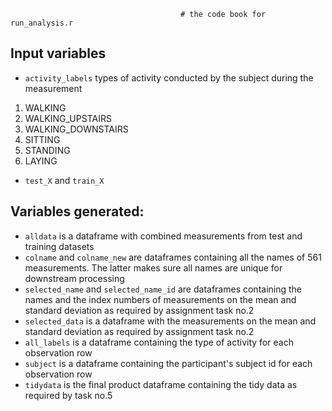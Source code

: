                                           # the code book for run_analysis.r
## Input variables
- `activity_labels`  types of activity conducted by the subject during the measurement
1. WALKING				
2. WALKING_UPSTAIRS
3. WALKING_DOWNSTAIRS
4. SITTING
5. STANDING			
6. LAYING			

- `test_X` and `train_X`

## Variables generated:
- `alldata` is a dataframe with combined measurements from test and training datasets
- `colname` and `colname_new` are dataframes containing all the names of 561 measurements. The latter makes sure all names are unique for downstream processing
- `selected_name` and `selected_name_id` are dataframes containing the names and the index numbers of measurements on the mean and standard deviation as required by assignment task no.2
- `selected_data` is a dataframe with the measurements on the mean and standard deviation as required by assignment task no.2
- `all_labels` is a dataframe containing the type of activity for each observation row
- `subject` is a dataframe containing the participant's subject id for each observation row
- `tidydata` is the final product dataframe containing the tidy data as required by task no.5 



